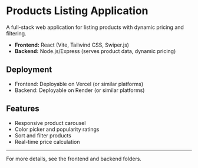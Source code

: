 # Products Listing Application

A full-stack web application for listing products with dynamic pricing and filtering.

- **Frontend:** React (Vite, Tailwind CSS, Swiper.js)
- **Backend:** Node.js/Express (serves product data, dynamic pricing)

## Deployment
- Frontend: Deployable on Vercel (or similar platforms)
- Backend: Deployable on Render (or similar platforms)

## Features
- Responsive product carousel
- Color picker and popularity ratings
- Sort and filter products
- Real-time price calculation

---
For more details, see the frontend and backend folders. 